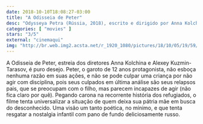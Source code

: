 ```yaml
---
date: 2018-10-10T18:08:27-03:00
title: "A Odisseia de Peter"
desc: "Odysseya Petra (Rússia, 2018), escrito e dirigido por Anna Kolchina e Alexey Kuzmin-Tarasov, com Dmitriy Gabrielyan, Svetlana Nemolyaeva, Maria Shashlova. #mostrasp"
categories: [ "movies" ]
stars: "3/5"
external: "cinemaqui"
img: "http://br.web.img2.acsta.net/r_1920_1080/pictures/18/10/05/19/59/4238275.jpg"
---
```

A Odisseia de Peter, estreia dos diretores Anna Kolchina e Alexey Kuzmin-Tarasov, é puro desejo. Peter, o garoto de 12 anos protagonista, não esboça nenhuma razão em suas ações, e não se pode culpar uma criança por não agir com disciplina, pois seus culpados em última análise são seus relapsos pais, que se preocupam com o filho, mas parecem incapazes de agir (não fica claro por quê). Pegando carona na recorrente história dos refugiados, o filme tenta universalizar a situação de quem deixa sua pátria mãe em busca do desconhecido. Uma visão um tanto poética, no mínimo, e que tenta resgatar a nostalgia infantil com pano de fundo deliciosamente russo.
